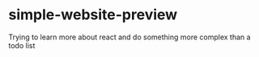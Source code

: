 # simple-website-preview
Trying to learn more about react and do something more complex than a todo list
